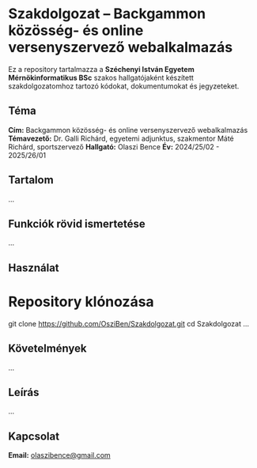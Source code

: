 # Szakdolgozat – Backgammon közösség- és online versenyszervező webalkalmazás

Ez a repository tartalmazza a **Széchenyi István Egyetem** **Mérnökinformatikus BSc** szakos hallgatójaként készített szakdolgozatomhoz tartozó kódokat, dokumentumokat és jegyzeteket.

## Téma

**Cím:** Backgammon közösség- és online versenyszervező webalkalmazás 
**Témavezető:** Dr. Galli Richárd, egyetemi adjunktus, szakmentor
                Máté Richárd, sportszervező
**Hallgató:** Olaszi Bence
**Év:** 2024/25/02 - 2025/26/01

## Tartalom

...

## Funkciók rövid ismertetése

...

## Használat

# Repository klónozása
git clone https://github.com/OsziBen/Szakdolgozat.git
cd Szakdolgozat
...

## Követelmények

...

## Leírás

...

## Kapcsolat

**Email:** olaszibence@gmail.com
